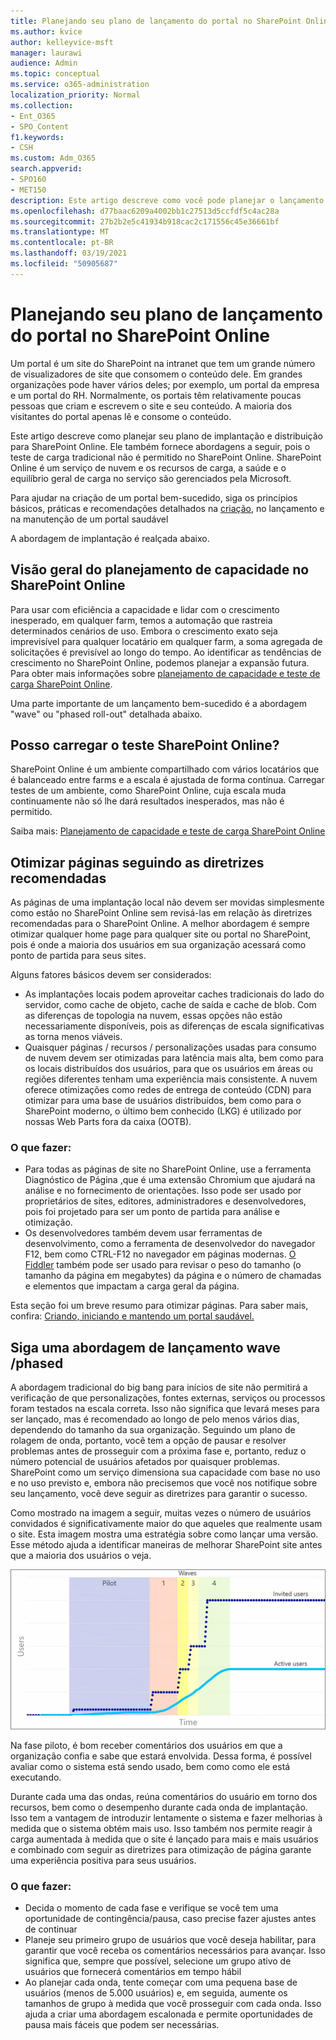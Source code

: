 ```yaml
---
title: Planejando seu plano de lançamento do portal no SharePoint Online
ms.author: kvice
author: kelleyvice-msft
manager: laurawi
audience: Admin
ms.topic: conceptual
ms.service: o365-administration
localization_priority: Normal
ms.collection:
- Ent_O365
- SPO_Content
f1.keywords:
- CSH
ms.custom: Adm_O365
search.appverid:
- SPO160
- MET150
description: Este artigo descreve como você pode planejar o lançamento do portal no SharePoint Online e quais etapas tomar para um lançamento bem-sucedido
ms.openlocfilehash: d77baac6209a4002bb1c27513d5ccfdf5c4ac28a
ms.sourcegitcommit: 27b2b2e5c41934b918cac2c171556c45e36661bf
ms.translationtype: MT
ms.contentlocale: pt-BR
ms.lasthandoff: 03/19/2021
ms.locfileid: "50905687"
---
```

# <a name="planning-your-portal-launch-roll-out-plan-in-sharepoint-online"></a>Planejando seu plano de lançamento do portal no SharePoint Online

Um portal é um site do SharePoint na intranet que tem um grande número de visualizadores de site que consomem o conteúdo dele. Em grandes organizações pode haver vários deles; por exemplo, um portal da empresa e um portal do RH. Normalmente, os portais têm relativamente poucas pessoas que criam e escrevem o site e seu conteúdo. A maioria dos visitantes do portal apenas lê e consome o conteúdo.

Este artigo descreve como planejar seu plano de implantação e distribuição para SharePoint Online. Ele também fornece abordagens a seguir, pois o teste de carga tradicional não é permitido no SharePoint Online. SharePoint Online é um serviço de nuvem e os recursos de carga, a saúde e o equilíbrio geral de carga no serviço são gerenciados pela Microsoft.

Para ajudar na criação de um portal bem-sucedido, siga os princípios básicos, práticas e recomendações detalhados na [criação,](/sharepoint/portal-health) no lançamento e na manutenção de um portal saudável 

A abordagem de implantação é realçada abaixo.

## <a name="overview-of-capacity-planning-in-sharepoint-online"></a>Visão geral do planejamento de capacidade no SharePoint Online
Para usar com eficiência a capacidade e lidar com o crescimento inesperado, em qualquer farm, temos a automação que rastreia determinados cenários de uso. Embora o crescimento exato seja imprevisível para qualquer locatário em qualquer farm, a soma agregada de solicitações é previsível ao longo do tempo. Ao identificar as tendências de crescimento no SharePoint Online, podemos planejar a expansão futura. Para obter mais informações sobre [planejamento de capacidade e teste de carga SharePoint Online](capacity-planning-and-load-testing-sharepoint-online.md).

Uma parte importante de um lançamento bem-sucedido é a abordagem "wave" ou "phased roll-out" detalhada abaixo. 

## <a name="can-i-load-test-sharepoint-online"></a>Posso carregar o teste SharePoint Online?
SharePoint Online é um ambiente compartilhado com vários locatários que é balanceado entre farms e a escala é ajustada de forma contínua. Carregar testes de um ambiente, como SharePoint Online, cuja escala muda continuamente não só lhe dará resultados inesperados, mas não é permitido. 

Saiba mais: [Planejamento de capacidade e teste de carga SharePoint Online](capacity-planning-and-load-testing-sharepoint-online.md)

## <a name="optimize-pages-by-following-recommended-guidelines"></a>Otimizar páginas seguindo as diretrizes recomendadas
As páginas de uma implantação local não devem ser movidas simplesmente como estão no SharePoint Online sem revisá-las em relação às diretrizes recomendadas para o SharePoint Online. A melhor abordagem é sempre otimizar qualquer home page para qualquer site ou portal no SharePoint, pois é onde a maioria dos usuários em sua organização acessará como ponto de partida para seus sites.

Alguns fatores básicos devem ser considerados:
- As implantações locais podem aproveitar caches tradicionais do lado do servidor, como cache de objeto, cache de saída e cache de blob. Com as diferenças de topologia na nuvem, essas opções não estão necessariamente disponíveis, pois as diferenças de escala significativas as torna menos viáveis.
- Quaisquer páginas / recursos / personalizações usadas para consumo de nuvem devem ser otimizadas para latência mais alta, bem como para os locais distribuídos dos usuários, para que os usuários em áreas ou regiões diferentes tenham uma experiência mais consistente. A nuvem oferece otimizações como redes de entrega de conteúdo (CDN) para otimizar para uma base de usuários distribuídos, bem como para o SharePoint moderno, o último bem conhecido (LKG) é utilizado por nossas Web Parts fora da caixa (OOTB).

### <a name="what-to-do"></a>O que fazer:
 - Para todas as páginas de site no SharePoint Online, use a ferramenta Diagnóstico de Página [,](./page-diagnostics-for-spo.md)que é uma extensão Chromium que ajudará na análise e no fornecimento de orientações. Isso pode ser usado por proprietários de sites, editores, administradores e desenvolvedores, pois foi projetado para ser um ponto de partida para análise e otimização.
 - Os desenvolvedores também devem usar ferramentas de desenvolvimento, como a ferramenta de desenvolvedor do navegador F12, bem como CTRL-F12 no navegador em páginas modernas. [O Fiddler](https://www.telerik.com/download/fiddler) também pode ser usado para revisar o peso do tamanho (o tamanho da página em megabytes) da página e o número de chamadas e elementos que impactam a carga geral da página. 

Esta seção foi um breve resumo para otimizar páginas.  Para saber mais, confira: [Criando, iniciando e mantendo um portal saudável.](/sharepoint/portal-health)

## <a name="follow-a-wave--phased-roll-out-approach"></a>Siga uma abordagem de lançamento wave /phased
A abordagem tradicional do big bang para inícios de site não permitirá a verificação de que personalizações, fontes externas, serviços ou processos foram testados na escala correta. Isso não significa que levará meses para ser lançado, mas é recomendado ao longo de pelo menos vários dias, dependendo do tamanho da sua organização. Seguindo um plano de rolagem de onda, portanto, você tem a opção de pausar e resolver problemas antes de prosseguir com a próxima fase e, portanto, reduz o número potencial de usuários afetados por quaisquer problemas. SharePoint como um serviço dimensiona sua capacidade com base no uso e no uso previsto e, embora não precisemos que você nos notifique sobre seu lançamento, você deve seguir as diretrizes para garantir o sucesso.
  
Como mostrado na imagem a seguir, muitas vezes o número de usuários convidados é significativamente maior do que aqueles que realmente usam o site. Esta imagem mostra uma estratégia sobre como lançar uma versão. Esse método ajuda a identificar maneiras de melhorar SharePoint site antes que a maioria dos usuários o veja.
  
![Gráfico mostrando usuários convidados e ativos](../media/0bc14a20-9420-4986-b9b9-fbcd2c6e0fb9.png)
  
Na fase piloto, é bom receber comentários dos usuários em que a organização confia e sabe que estará envolvida. Dessa forma, é possível avaliar como o sistema está sendo usado, bem como como ele está executando.
  
Durante cada uma das ondas, reúna comentários do usuário em torno dos recursos, bem como o desempenho durante cada onda de implantação. Isso tem a vantagem de introduzir lentamente o sistema e fazer melhorias à medida que o sistema obtém mais uso. Isso também nos permite reagir à carga aumentada à medida que o site é lançado para mais e mais usuários e combinado com seguir as diretrizes para otimização de página garante uma experiência positiva para seus usuários.

### <a name="what-to-do"></a>O que fazer:
- Decida o momento de cada fase e verifique se você tem uma oportunidade de contingência/pausa, caso precise fazer ajustes antes de continuar
- Planeje seu primeiro grupo de usuários que você deseja habilitar, para garantir que você receba os comentários necessários para avançar. Isso significa que, sempre que possível, selecione um grupo ativo de usuários que fornecerá comentários em tempo hábil
- Ao planejar cada onda, tente começar com uma pequena base de usuários (menos de 5.000 usuários) e, em seguida, aumente os tamanhos de grupo à medida que você prosseguir com cada onda. Isso ajuda a criar uma abordagem escalonada e permite oportunidades de pausa mais fáceis que podem ser necessárias.